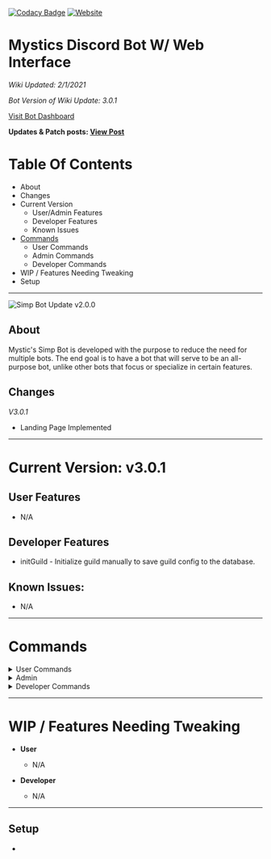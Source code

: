 [![Codacy Badge](https://app.codacy.com/project/badge/Grade/b775839b70364ba89233e4848f653ba7)](https://www.codacy.com?utm_source=github.com&amp;utm_medium=referral&amp;utm_content=Tanner1638/Mystic-Web-Interface&amp;utm_campaign=Badge_Grade)
[![Website](https://img.shields.io/badge/website-visit-brightgreen)](https://strangeislandstudios.com)

# Mystics Discord Bot W/ Web Interface

_Wiki Updated: 2/1/2021_

_Bot Version of Wiki Update: 3.0.1_

[Visit Bot Dashboard](http://66.42.116.78:3000/)

**Updates & Patch posts: [View Post](https://strangeislandstudios.com/mystics-simp-bot)**

# Table Of Contents
* About
* Changes
* Current Version
  * User/Admin Features
  * Developer Features
  * Known Issues
* [Commands](https://github.com/Tanner1638/MysticsSimpBot/wiki/Bot-Commands)
  * User Commands
  * Admin Commands
  * Developer Commands
* WIP / Features Needing Tweaking
* Setup

***
![Simp Bot Update v2.0.0](https://i.ibb.co/2YMbBWr/Mystic-Simp-Bot-Update-v3-0-0.png)

## About

Mystic's Simp Bot is developed with the purpose to reduce the need for multiple bots. The end goal is to have a bot that will serve to be an all-purpose bot, unlike other bots that focus or specialize in certain features.


## Changes
_V3.0.1_

+ Landing Page Implemented

***

# Current Version: v3.0.1

## User Features

* N/A

## Developer Features

* initGuild - Initialize guild manually to save guild config to the database.

## Known Issues:

* N/A

***

# Commands

<details>
    <summary>User Commands</summary>
    <ul>
        <li>Item</li>
    </ul>
</details>

<details>
    <summary>Admin</summary>
    <ul>
        <li>test</li>
    </ul>
</details>

<details>
    <summary>Developer Commands</summary>
    <ul>
        <li>initGuild</li>
    </ul>
</details>




***

# WIP / Features Needing Tweaking

* **User**

  * N/A

* **Developer**

  * N/A

***

## Setup
* 
